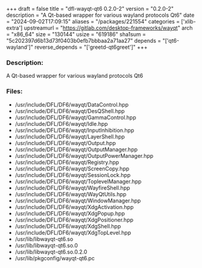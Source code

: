 +++
draft = false
title = "dfl-wayqt-qt6 0.2.0-2"
version = "0.2.0-2"
description = "A Qt-based wrapper for various wayland protocols Qt6"
date = "2024-09-02T17:09:15"
aliases = "/packages/221554"
categories = ['xlib-extra']
upstreamurl = "https://gitlab.com/desktop-frameworks/wayqt"
arch = "x86_64"
size = "130144"
usize = "619186"
sha1sum = "5c202397d6b13d73f0403b0efb7bbbaa2a71aa27"
depends = "['qt6-wayland']"
reverse_depends = "['greetd-qt6greet']"
+++
### Description: 
A Qt-based wrapper for various wayland protocols Qt6

### Files: 
* /usr/include/DFL/DF6/wayqt/DataControl.hpp
* /usr/include/DFL/DF6/wayqt/DesQShell.hpp
* /usr/include/DFL/DF6/wayqt/GammaControl.hpp
* /usr/include/DFL/DF6/wayqt/Idle.hpp
* /usr/include/DFL/DF6/wayqt/InputInhibition.hpp
* /usr/include/DFL/DF6/wayqt/LayerShell.hpp
* /usr/include/DFL/DF6/wayqt/Output.hpp
* /usr/include/DFL/DF6/wayqt/OutputManager.hpp
* /usr/include/DFL/DF6/wayqt/OutputPowerManager.hpp
* /usr/include/DFL/DF6/wayqt/Registry.hpp
* /usr/include/DFL/DF6/wayqt/ScreenCopy.hpp
* /usr/include/DFL/DF6/wayqt/SessionLock.hpp
* /usr/include/DFL/DF6/wayqt/ToplevelManager.hpp
* /usr/include/DFL/DF6/wayqt/WayfireShell.hpp
* /usr/include/DFL/DF6/wayqt/WayQtUtils.hpp
* /usr/include/DFL/DF6/wayqt/WindowManager.hpp
* /usr/include/DFL/DF6/wayqt/XdgActivation.hpp
* /usr/include/DFL/DF6/wayqt/XdgPopup.hpp
* /usr/include/DFL/DF6/wayqt/XdgPositioner.hpp
* /usr/include/DFL/DF6/wayqt/XdgShell.hpp
* /usr/include/DFL/DF6/wayqt/XdgTopLevel.hpp
* /usr/lib/libwayqt-qt6.so
* /usr/lib/libwayqt-qt6.so.0
* /usr/lib/libwayqt-qt6.so.0.2.0
* /usr/lib/pkgconfig/wayqt-qt6.pc
